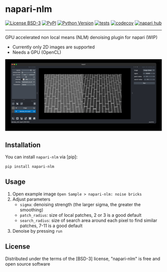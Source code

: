 # napari-nlm

[![License BSD-3](https://img.shields.io/pypi/l/napari-nlm.svg?color=green)](https://github.com/maweigert/napari-nlm/raw/main/LICENSE)
[![PyPI](https://img.shields.io/pypi/v/napari-nlm.svg?color=green)](https://pypi.org/project/napari-nlm)
[![Python Version](https://img.shields.io/pypi/pyversions/napari-nlm.svg?color=green)](https://python.org)
[![tests](https://github.com/maweigert/napari-nlm/workflows/tests/badge.svg)](https://github.com/maweigert/napari-nlm/actions)
[![codecov](https://codecov.io/gh/maweigert/napari-nlm/branch/main/graph/badge.svg)](https://codecov.io/gh/maweigert/napari-nlm)
[![napari hub](https://img.shields.io/endpoint?url=https://api.napari-hub.org/shields/napari-nlm)](https://napari-hub.org/plugins/napari-nlm)

----------------------------------


GPU accelerated non local means (NLM) denoising plugin for napari (WIP)

* Currently only 2D images are supported
* Needs a GPU (OpenCL)

![Screenshot](images/screenshot.jpg)


## Installation

You can install `napari-nlm` via [pip]:

    pip install napari-nlm

## Usage

1. Open example image `Open Sample > napari-nlm: noise bricks`
2. Adjust parameters 
   * `sigma`: denoising strength (the larger sigma, the greater the smoothing)
   * `patch_radius`: size of local patches, 2 or 3 is a good default
   * `search_radius`: size of search area around each pixel to find similar patches, 7-11 is a good default
3. Denoise by pressing `run`


## License

Distributed under the terms of the [BSD-3] license,
"napari-nlm" is free and open source software
